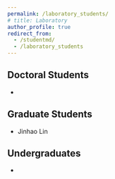 ```yaml
---
permalink: /laboratory_students/
# title: Laboratory
author_profile: true
redirect_from: 
  - /studentmd/
  - /laboratory_students
---
```


Doctoral Students
--------
* 

Graduate Students
--------
* Jinhao Lin

Undergraduates
--------
* 
